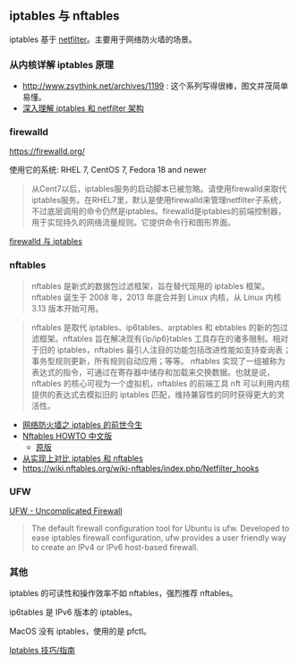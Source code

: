 ## iptables 与 nftables

iptables 基于 [netfilter](./netfilter.md)。主要用于网络防火墙的场景。

### 从内核详解 iptables 原理

- http://www.zsythink.net/archives/1199 : 这个系列写得很棒，图文并茂简单易懂。
- [深入理解 iptables 和 netfilter 架构](https://arthurchiao.github.io/blog/deep-dive-into-iptables-and-netfilter-arch-zh/)

### firewalld

https://firewalld.org/

使用它的系统: RHEL 7, CentOS 7, Fedora 18 and newer

> 从Cent7以后，iptables服务的启动脚本已被忽略。请使用firewalld来取代iptables服务。在RHEL7里，默认是使用firewalld来管理netfilter子系统，不过底层调用的命令仍然是iptables。firewalld是iptables的前端控制器，用于实现持久的网络流量规则。它提供命令行和图形界面。

[firewalld 与 iptables](https://www.jianshu.com/p/70f7efe3a227)

### nftables

> nftables 是新式的数据包过滤框架，旨在替代现用的 iptables 框架。nftables 诞生于 2008 年，2013 年底合并到 Linux 内核，从 Linux 内核 3.13 版本开始可用。

> nftables 是取代 iptables、ip6tables、arptables 和 ebtables 的新的包过滤框架。nftables 旨在解决现有{ip/ip6}tables 工具存在的诸多限制。相对于旧的 iptables，nftables 最引人注目的功能包括改进性能如支持查询表；事务型规则更新，所有规则自动应用；等等。
> nftables 实现了一组被称为表达式的指令，可通过在寄存器中储存和加载来交换数据。也就是说，nftables 的核心可视为一个虚拟机，nftables 的前端工具 nft 可以利用内核提供的表达式去模拟旧的 iptables 匹配，维持兼容性的同时获得更大的灵活性。

- [网络防火墙之 iptables 的前世今生](https://service.imydl.com/linux/133.html)
- [Nftables HOWTO 中文版](https://farkasity.gitbooks.io/nftables-howto-zh/content/)
  - [原版](https://wiki.nftables.org/wiki-nftables/index.php/Main_Page)
- [从实现上对比 iptables 和 nftables](https://blog.csdn.net/dog250/article/details/41526421)
- https://wiki.nftables.org/wiki-nftables/index.php/Netfilter_hooks

### UFW

[UFW - Uncomplicated Firewall](https://help.ubuntu.com/community/UFW)

> The default firewall configuration tool for Ubuntu is ufw. Developed to ease iptables firewall configuration, ufw provides a user friendly way to create an IPv4 or IPv6 host-based firewall.

### 其他

iptables 的可读性和操作效率不如 nftables，强烈推荐 nftables。

ip6tables 是 IPv6 版本的 iptables。

MacOS 没有 iptables，使用的是 pfctl。

[Iptables 技巧/指南](https://github.com/trimstray/iptables-essentials)
